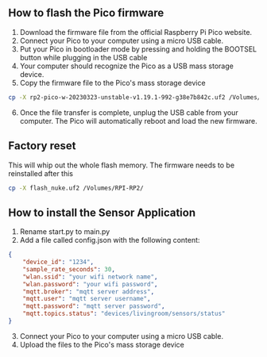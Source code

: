 
## How to flash the Pico firmware
1. Download the firmware file from the official Raspberry Pi Pico website.
2. Connect your Pico to your computer using a micro USB cable.
3. Put your Pico in bootloader mode by pressing and holding the BOOTSEL button while plugging in the USB cable
4. Your computer should recognize the Pico as a USB mass storage device.
5. Copy the firmware file to the Pico's mass storage device

```bash
cp -X rp2-pico-w-20230323-unstable-v1.19.1-992-g38e7b842c.uf2 /Volumes/RPI-RP2
```

6. Once the file transfer is complete, unplug the USB cable from your computer. The Pico will automatically reboot and load the new firmware.

## Factory reset
This will whip out the whole flash memory. The firmware needs to be reinstalled after this

```bash
cp -X flash_nuke.uf2 /Volumes/RPI-RP2/
```

## How to install the Sensor Application
1. Rename start.py to main.py
2. Add a file called config.json with the following content:
```json
{
    "device_id": "1234",
    "sample_rate_seconds": 30,
    "wlan.ssid": "your wifi network name",
    "wlan.password": "your wifi password",
    "mqtt.broker": "mqtt server address",
    "mqtt.user": "mqtt server username",
    "mqtt.password": "mqtt server password",
    "mqtt.topics.status": "devices/livingroom/sensors/status"
}
```
3. Connect your Pico to your computer using a micro USB cable.
4. Upload the files to the Pico's mass storage device
